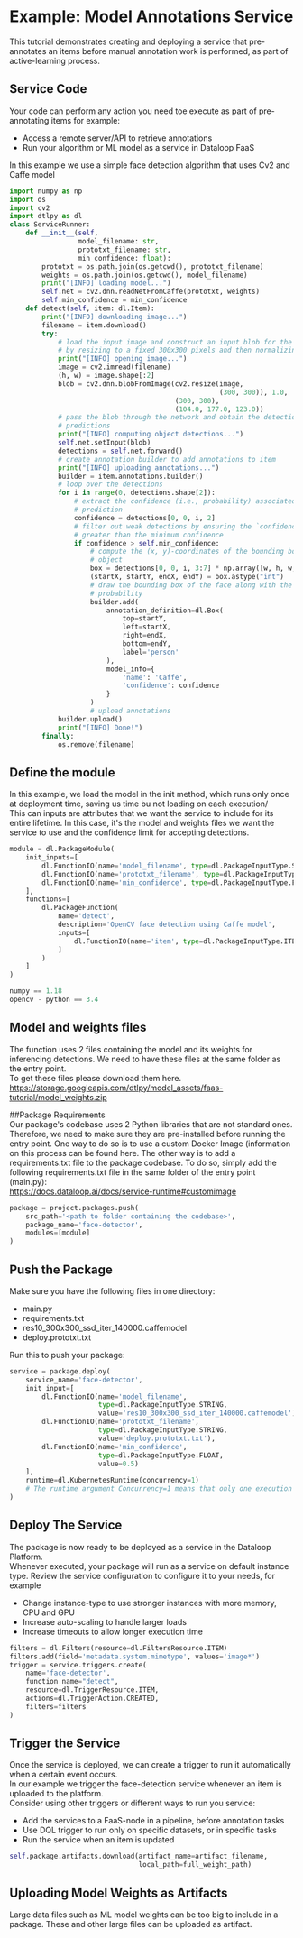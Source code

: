 # Example: Model Annotations Service  
This tutorial demonstrates creating and deploying a service that pre-annotates an items before manual annotation work is performed, as part of active-learning process.  
  
## Service Code  
Your code can perform any action you need toe execute as part of pre-annotating items for example:  
- Access a remote server/API to retrieve annotations  
- Run your algorithm or ML model as a service in Dataloop FaaS  
  
In this example we use a simple face detection algorithm that uses Cv2 and Caffe model  
  

```python
import numpy as np
import os
import cv2
import dtlpy as dl
class ServiceRunner:
    def __init__(self,
                 model_filename: str,
                 prototxt_filename: str,
                 min_confidence: float):
        prototxt = os.path.join(os.getcwd(), prototxt_filename)
        weights = os.path.join(os.getcwd(), model_filename)
        print("[INFO] loading model...")
        self.net = cv2.dnn.readNetFromCaffe(prototxt, weights)
        self.min_confidence = min_confidence
    def detect(self, item: dl.Item):
        print("[INFO] downloading image...")
        filename = item.download()
        try:
            # load the input image and construct an input blob for the image
            # by resizing to a fixed 300x300 pixels and then normalizing it
            print("[INFO] opening image...")
            image = cv2.imread(filename)
            (h, w) = image.shape[:2]
            blob = cv2.dnn.blobFromImage(cv2.resize(image,
                                                    (300, 300)), 1.0,
                                         (300, 300),
                                         (104.0, 177.0, 123.0))
            # pass the blob through the network and obtain the detections and
            # predictions
            print("[INFO] computing object detections...")
            self.net.setInput(blob)
            detections = self.net.forward()
            # create annotation builder to add annotations to item
            print("[INFO] uploading annotations...")
            builder = item.annotations.builder()
            # loop over the detections
            for i in range(0, detections.shape[2]):
                # extract the confidence (i.e., probability) associated with the
                # prediction
                confidence = detections[0, 0, i, 2]
                # filter out weak detections by ensuring the `confidence` is
                # greater than the minimum confidence
                if confidence > self.min_confidence:
                    # compute the (x, y)-coordinates of the bounding box for the
                    # object
                    box = detections[0, 0, i, 3:7] * np.array([w, h, w, h])
                    (startX, startY, endX, endY) = box.astype("int")
                    # draw the bounding box of the face along with the associated
                    # probability
                    builder.add(
                        annotation_definition=dl.Box(
                            top=startY,
                            left=startX,
                            right=endX,
                            bottom=endY,
                            label='person'
                        ),
                        model_info={
                            'name': 'Caffe',
                            'confidence': confidence
                        }
                    )
                    # upload annotations
            builder.upload()
            print("[INFO] Done!")
        finally:
            os.remove(filename)
```
## Define the module  
In this example, we load the model in the init method, which runs only once at deployment time, saving us time bu not loading on each execution/  
This can inputs are attributes that we want the service to include for its entire lifetime. In this case, it's the model and weights files we want the service to use and the confidence limit for accepting detections.  
  

```python
module = dl.PackageModule(
    init_inputs=[
        dl.FunctionIO(name='model_filename', type=dl.PackageInputType.STRING),
        dl.FunctionIO(name='prototxt_filename', type=dl.PackageInputType.STRING),
        dl.FunctionIO(name='min_confidence', type=dl.PackageInputType.FLOAT)
    ],
    functions=[
        dl.PackageFunction(
            name='detect',
            description='OpenCV face detection using Caffe model',
            inputs=[
                dl.FunctionIO(name='item', type=dl.PackageInputType.ITEM)
            ]
        )
    ]
)
```

```python
numpy == 1.18
opencv - python == 3.4
```
## Model and weights files  
The function uses 2 files containing the model and its weights for inferencing detections. We need to have these files at the same folder as the entry point.  
To get these files please download them here.  
https://storage.googleapis.com/dtlpy/model_assets/faas-tutorial/model_weights.zip  
  
##Package Requirements  
Our package's codebase uses 2 Python libraries that are not standard ones. Therefore, we need to make sure they are pre-installed before running the entry point. One way to do so is to use a custom Docker Image (information on this process can be found here. The other way is to add a requirements.txt file to the package codebase. To do so, simply add the following requirements.txt file in the same folder of the entry point (main.py):  
https://docs.dataloop.ai/docs/service-runtime#customimage  

```python
package = project.packages.push(
    src_path='<path to folder containing the codebase>',
    package_name='face-detector',
    modules=[module]
)
```
## Push the Package  
Make sure you have the following files in one directory:  
- main.py  
- requirements.txt  
- res10_300x300_ssd_iter_140000.caffemodel  
- deploy.prototxt.txt  
  
Run this to push your package:  

```python
service = package.deploy(
    service_name='face-detector',
    init_input=[
        dl.FunctionIO(name='model_filename',
                      type=dl.PackageInputType.STRING,
                      value='res10_300x300_ssd_iter_140000.caffemodel'),
        dl.FunctionIO(name='prototxt_filename',
                      type=dl.PackageInputType.STRING,
                      value='deploy.prototxt.txt'),
        dl.FunctionIO(name='min_confidence',
                      type=dl.PackageInputType.FLOAT,
                      value=0.5)
    ],
    runtime=dl.KubernetesRuntime(concurrency=1)
    # The runtime argument Concurrency=1 means that only one execution can run at a time (no parallel executions).
)
```
## Deploy The  Service  
The package is now ready to be deployed as a service in the Dataloop Platform.  
Whenever executed, your package will run as a service on default instance type. Review the service configuration to configure it to your needs, for example  
- Change instance-type to use stronger instances with more memory, CPU and GPU  
- Increase auto-scaling to handle larger loads  
- Increase timeouts to allow longer execution time  
  
  

```python
filters = dl.Filters(resource=dl.FiltersResource.ITEM)
filters.add(field='metadata.system.mimetype', values='image*')
trigger = service.triggers.create(
    name='face-detector',
    function_name="detect",
    resource=dl.TriggerResource.ITEM,
    actions=dl.TriggerAction.CREATED,
    filters=filters
)
```
## Trigger the Service  
Once the service is deployed, we can create a trigger to run it automatically when a certain event occurs.  
In our example we trigger the face-detection service whenever an item is uploaded to the platform.  
Consider using other triggers or different ways to run you service:  
- Add the services to a FaaS-node in a pipeline, before annotation tasks  
- Use DQL trigger to run only on specific datasets, or in specific tasks  
- Run the service when an item is updated  

```python
self.package.artifacts.download(artifact_name=artifact_filename,
                                local_path=full_weight_path)
```
## Uploading Model Weights as Artifacts  
Large data files such as ML model weights can be too big to include in a package. These and other large files can be uploaded as artifact.  
  

